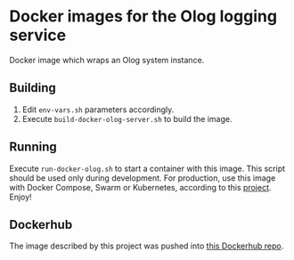 # Docker images for the Olog logging service

Docker image which wraps an Olog system instance.

## Building

1) Edit `env-vars.sh` parameters accordingly.
2) Execute `build-docker-olog-server.sh` to build the image.

## Running

Execute `run-docker-olog.sh` to start a container with this image. This script should be used only during development. For production, use this image with Docker Compose, Swarm or Kubernetes, according to this [project](https://github.com/lnls-sirius/docker-olog-compose). Enjoy!

## Dockerhub

The image described by this project was pushed into [this Dockerhub repo](https://hub.docker.com/r/lnlscon/olog-server/).
